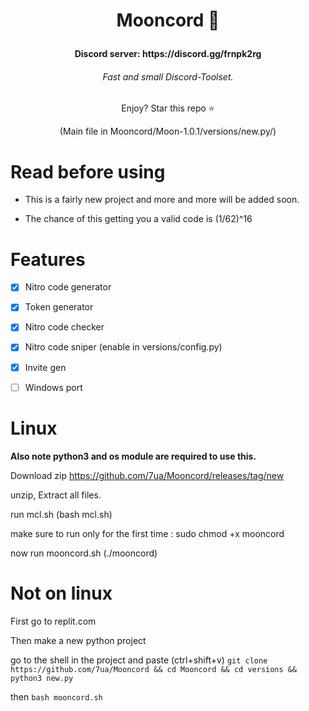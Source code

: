 # <p align=center>Mooncord 🌙</p>
  <h4 align=center> Discord server: https://discord.gg/frnpk2rg</h4>

<h6 align=center> Fast and small Discord-Toolset.</h6>



<p align=center>Enjoy? Star this repo ⭐</p>



<p align=center>(Main file in Mooncord/Moon-1.0.1/versions/new.py/)<p>
  
  
  # Read before using
  - This is a fairly new project and more and more will be added soon.
  
  
  
  - The chance of this getting you a valid code is (1/62)^16  
  


# Features
- [x] Nitro code generator

  
- [X] Token generator

- [X] Nitro code checker

- [X] Nitro code sniper (enable in versions/config.py)


- [X] Invite gen


- [ ] Windows port 
  
  





# Linux


**Also note python3 and os module are required to use this.**
  
  
  
Download zip https://github.com/7ua/Mooncord/releases/tag/new

  
unzip, Extract all files.
  
  
  
run mcl.sh (bash mcl.sh)
  
make sure to run only for the first time : sudo chmod +x mooncord

  
now run mooncord.sh (./mooncord)








# Not on linux



First go to replit.com


Then make a new python project


go to the shell in the project and paste (ctrl+shift+v) ```git clone https://github.com/7ua/Mooncord && cd Mooncord && cd versions && python3 new.py```

then ```bash mooncord.sh```










